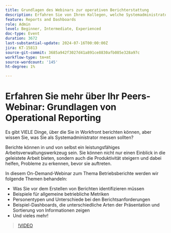 ```yaml
---
title: Grundlagen des Webinars zur operativen Berichterstattung
description: Erfahren Sie von Ihren Kollegen, welche Systemadministratoren in Workfront messen sollten. Entdecken Sie wichtige Metriken, Reporting-Anforderungen und Beispiel-Dashboards in unserem On-Demand-Webinar.
feature: Reports and Dashboards
role: Admin
level: Beginner, Intermediate, Experienced
doc-type: Event
duration: 3672
last-substantial-update: 2024-07-16T00:00:00Z
jira: KT-15813
source-git-commit: 3685a942f3027d41a891ce8830afb085e328a97c
workflow-type: tm+mt
source-wordcount: '145'
ht-degree: 1%

---
```



# Erfahren Sie mehr über Ihr Peers-Webinar: Grundlagen von Operational Reporting

Es gibt VIELE Dinge, über die Sie in Workfront berichten können, aber wissen Sie, was Sie als Systemadministrator messen sollten?

Berichte können in und von selbst ein leistungsfähiges Arbeitsverwaltungswerkzeug sein. Sie können nicht nur einen Einblick in die geleistete Arbeit bieten, sondern auch die Produktivität steigern und dabei helfen, Probleme zu erkennen, bevor sie auftreten.

In diesem On-Demand-Webinar zum Thema Betriebsberichte werden wir folgende Themen behandeln:

* Was Sie vor dem Erstellen von Berichten identifizieren müssen
* Beispiele für allgemeine betriebliche Metriken
* Personentypen und Unterschiede bei den Berichtsanforderungen
* Beispiel-Dashboards, die unterschiedliche Arten der Präsentation und Sortierung von Informationen zeigen
* Und vieles mehr!

>[!VIDEO](https://video.tv.adobe.com/v/3431007/?learn=on)
